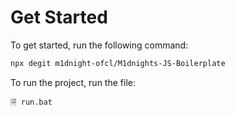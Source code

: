 # Get Started
To get started, run the following command:
```sh
npx degit m1dnight-ofcl/M1dnights-JS-Boilerplate
```
To run the project, run the file:
```
🗎 run.bat
```